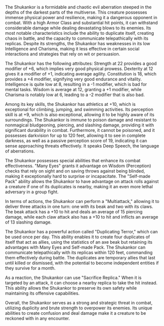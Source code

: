 The Shukankor is a formidable and chaotic evil aberration steeped in the depths of the darkest parts of the multiverse. This creature possesses immense physical power and resilience, making it a dangerous opponent in combat. With a high Armor Class and substantial hit points, it can withstand considerable damage while dealing devastating blows to its enemies. Its most notable characteristics include the ability to duplicate itself, creating chaos in battle, and the capacity to communicate telepathically with its replicas. Despite its strengths, the Shukankor has weaknesses in its low Intelligence and Charisma, making it less effective in certain social interactions and strategies that rely on wit or persuasion.

The Shukankor has the following attributes: Strength at 22 provides a good modifier of +6, which implies very good physical prowess. Dexterity at 12 gives it a modifier of +1, indicating average agility. Constitution is 18, which provides a +4 modifier, signifying very good endurance and vitality. Intelligence is quite low at 8, resulting in a -1 modifier, which is bad for mental tasks. Wisdom is average at 12, granting a +1 modifier, while Charisma is notably low at 6, leading to a -2 modifier that is also bad.

Among its key skills, the Shukankor has athletics at +10, which is exceptional for climbing, jumping, and swimming activities. Its perception skill is at +9, which is also exceptional, allowing it to be highly aware of its surroundings. The Shukankor is immune to poison damage and resistant to nonmagical bludgeoning, piercing, and slashing damage, providing it with significant durability in combat. Furthermore, it cannot be poisoned, and it possesses darkvision for up to 120 feet, allowing it to see in complete darkness, as well as a passive perception score of 19, indicating it can sense approaching threats effectively. It speaks Deep Speech, the language of aberrations.

The Shukankor possesses special abilities that enhance its combat effectiveness. "Many Eyes" grants it advantage on Wisdom (Perception) checks that rely on sight and on saving throws against being blinded, making it exceptionally hard to surprise or incapacitate. The "Self-made Pack" ability allows the Shukankor to have advantage on attack rolls against a creature if one of its duplicates is nearby, making it an even more lethal adversary in a group fight.

In terms of actions, the Shukankor can perform a "Multiattack," allowing it to deliver three attacks in one turn: one with its beak and two with its claws. The beak attack has a +10 to hit and deals an average of 15 piercing damage, while each claw attack also has a +10 to hit and inflicts an average of 13 slashing damage. 

The Shukankor has a powerful action called "Duplicating Terror," which can be used once per day. This ability enables it to create four duplicates of itself that act as allies, using the statistics of an axe beak but retaining its advantages with Many Eyes and Self-made Pack. The Shukankor can communicate telepathically with its replicas within 120 feet, commanding them effectively during battle. The duplicates are temporary allies that last until killed or dismissed, with the potential to become independent entities if they survive for a month.

As a reaction, the Shukankor can use "Sacrifice Replica." When it is targeted by an attack, it can choose a nearby replica to take the hit instead. This ability allows the Shukankor to preserve its own safety while maintaining its offensive capabilities.

Overall, the Shukankor serves as a strong and strategic threat in combat, utilizing duplicity and brute strength to overpower its enemies. Its unique abilities to create confusion and deal damage make it a creature to be reckoned with in any encounter.